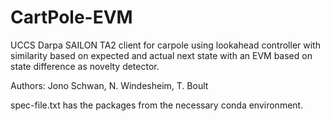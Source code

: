 # CartPole-EVM

UCCS Darpa SAILON TA2 client for carpole using lookahead controller with similarity based on expected and actual next
state with an EVM based on state difference as novelty detector.

Authors: Jono Schwan, N. Windesheim, T. Boult

spec-file.txt has the packages from the necessary conda environment.
